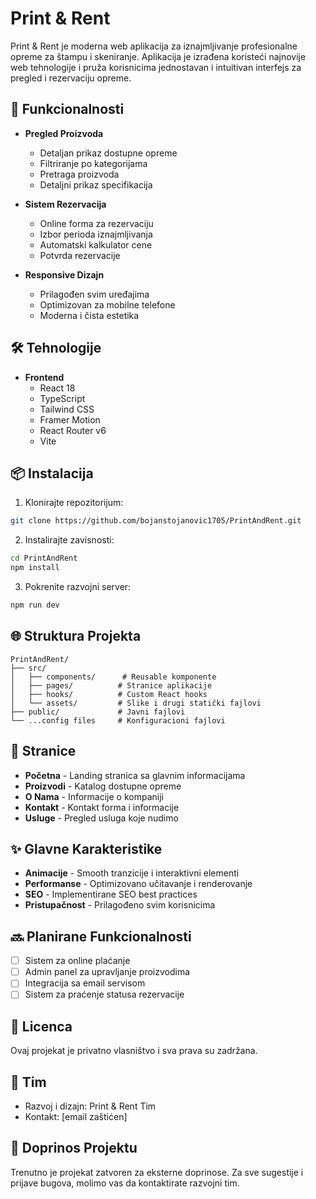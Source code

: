 # Print & Rent

Print & Rent je moderna web aplikacija za iznajmljivanje profesionalne opreme za štampu i skeniranje. Aplikacija je izrađena koristeći najnovije web tehnologije i pruža korisnicima jednostavan i intuitivan interfejs za pregled i rezervaciju opreme.

## 🚀 Funkcionalnosti

- **Pregled Proizvoda**
  - Detaljan prikaz dostupne opreme
  - Filtriranje po kategorijama
  - Pretraga proizvoda
  - Detaljni prikaz specifikacija

- **Sistem Rezervacija**
  - Online forma za rezervaciju
  - Izbor perioda iznajmljivanja
  - Automatski kalkulator cene
  - Potvrda rezervacije

- **Responsive Dizajn**
  - Prilagođen svim uređajima
  - Optimizovan za mobilne telefone
  - Moderna i čista estetika

## 🛠️ Tehnologije

- **Frontend**
  - React 18
  - TypeScript
  - Tailwind CSS
  - Framer Motion
  - React Router v6
  - Vite

## 📦 Instalacija

1. Klonirajte repozitorijum:
```bash
git clone https://github.com/bojanstojanovic1705/PrintAndRent.git
```

2. Instalirajte zavisnosti:
```bash
cd PrintAndRent
npm install
```

3. Pokrenite razvojni server:
```bash
npm run dev
```

## 🌐 Struktura Projekta

```
PrintAndRent/
├── src/
│   ├── components/      # Reusable komponente
│   ├── pages/          # Stranice aplikacije
│   ├── hooks/          # Custom React hooks
│   └── assets/         # Slike i drugi statički fajlovi
├── public/             # Javni fajlovi
└── ...config files     # Konfiguracioni fajlovi
```

## 📱 Stranice

- **Početna** - Landing stranica sa glavnim informacijama
- **Proizvodi** - Katalog dostupne opreme
- **O Nama** - Informacije o kompaniji
- **Kontakt** - Kontakt forma i informacije
- **Usluge** - Pregled usluga koje nudimo

## ✨ Glavne Karakteristike

- **Animacije** - Smooth tranzicije i interaktivni elementi
- **Performanse** - Optimizovano učitavanje i renderovanje
- **SEO** - Implementirane SEO best practices
- **Pristupačnost** - Prilagođeno svim korisnicima

## 🔜 Planirane Funkcionalnosti

- [ ] Sistem za online plaćanje
- [ ] Admin panel za upravljanje proizvodima
- [ ] Integracija sa email servisom
- [ ] Sistem za praćenje statusa rezervacije

## 📄 Licenca

Ovaj projekat je privatno vlasništvo i sva prava su zadržana.

## 👥 Tim

- Razvoj i dizajn: Print & Rent Tim
- Kontakt: [email zaštićen]

## 🤝 Doprinos Projektu

Trenutno je projekat zatvoren za eksterne doprinose. Za sve sugestije i prijave bugova, molimo vas da kontaktirate razvojni tim.
